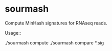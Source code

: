 # sourmash

Compute MinHash signatures for RNAseq reads.

Usage::

   ./sourmash compute <filenames>
   ./sourmash compare *.sig
